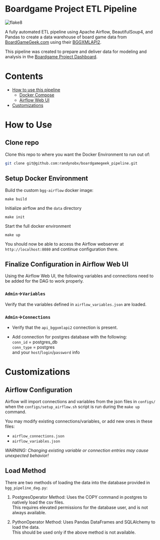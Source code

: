 # Boardgame Project ETL Pipeline

![flake8](https://github.com/randynobx/boardgamegeek_pipeline/actions/workflows/flake8.yml/badge.svg?event=push)

A fully automated ETL pipeline using Apache Airflow, BeautifulSoup4, and Pandas to create a data warehouse of board game data from [BoardGameGeek.com](https://boardgamegeek.com/) using their [BGGXMLAPI2](https://boardgamegeek.com/wiki/page/BGG_XML_API2).

This pipeline was created to prepare and deliver data for modeling and analysis in the [Boardgame Project Dashboard](https://github.com/randynobx/boardgame_project_dashboard).

# Contents
- [How to use this pipeline](#how-to-use)
  - [Docker Compose](#docker-compose)
  - [Airflow Web UI](#airflow-web-ui)
- [Customizations](#customizations)


# How to Use

## Clone repo
Clone this repo to where you want the Docker Environment to run out of:

```bash
git clone git@github.com:randynobx/boardgamegeek_pipeline.git
```

## Setup Docker Environment
Build the custom `bgg-airflow` docker image:
```
make build
```

Initialize airflow and the `data` directory
```
make init
```

Start the full docker environment
```
make up
```
You should now be able to access the Airflow webserver at `http://localhost:8080` and continue configuration there.


## Finalize Configuration in Airflow Web UI

Using the Airflow Web UI, the following variables and connections need to be added for the DAG to work properly.

### `Admin`->`Variables`
Verify that the variables defined in `airflow_variables.json` are loaded.

### `Admin`->`Connections`
- Verify that the `api_bggxmlapi2` connection is present.

- Add connection for postgres database with the following:\
  `conn_id`   = postgres_db\
  `conn_type` = postgres\
  and your `host`/`login`/`password` info


# Customizations

## Airflow Configuration
Airflow will import connections and variables from the json files in `configs/`
when the `configs/setup_airflow.sh` script is run during the `make up` command.

You may modify existing connections/variables, or add new ones in these files:

- `airflow_connections.json`
- `airflow_variables.json`

*WARNING: Changing existing variable or connection entries may cause unexpected behavior!*

## Load Method

There are two methods of loading the data into the database provided in `bgg_pipeline_dag.py`:

1. PostgresOperator Method: Uses the COPY command in postgres to natively load the csv files.\
   This requires elevated permissions for the database user, and is not always available.

2. PythonOperator Method: Uses Pandas DataFrames and SQLAlchemy to load the data.\
   This should be used only if the above method is not available.